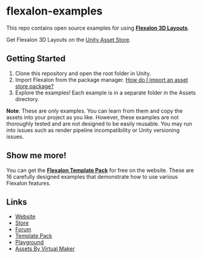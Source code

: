 # flexalon-examples

This repo contains open source examples for using [**Flexalon 3D Layouts**](https://www.flexalon.com).

Get Flexalon 3D Layouts on the [Unity Asset Store](https://assetstore.unity.com/packages/tools/utilities/flexalon-3d-layouts-230509?aid=1101lqSYn).

## Getting Started

1. Clone this repository and open the root folder in Unity.
2. Import Flexalon from the package manager. [How do I import an asset store package?](https://docs.unity3d.com/Manual/upm-ui-import.html)
3. Explore the examples! Each example is in a separate folder in the Assets directory.

**Note**: These are only examples. You can learn from them and copy the assets into your project as you like. However, these examples are not thoroughly tested and are not designed to be easily reusable. You may run into issues such as render pipeline incompatibility or Unity versioning issues.

## Show me more!

You can get the [**Flexalon Template Pack**](https://www.flexalon.com/templates) for free on the website. These are 16 carefully designed examples that demonstrate how to use various Flexalon features.

## Links

- [Website](https://www.flexalon.com)
- [Store](https://assetstore.unity.com/packages/tools/utilities/flexalon-3d-layouts-230509?aid=1101lqSYn)
- [Forum](https://forum.unity.com/threads/1340942/)
- [Template Pack](https://www.flexalon.com/templates)
- [Playground](https://www.flexalon.com/playground)
- [Assets By Virtual Maker](https://assetstore.unity.com/publishers/72095)